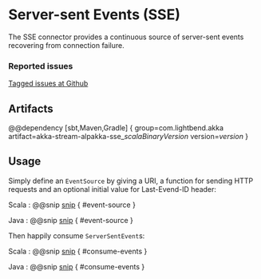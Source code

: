 # Server-sent Events (SSE)

The SSE connector provides a continuous source of server-sent events recovering from connection failure.

### Reported issues

[Tagged issues at Github](https://github.com/akka/alpakka/labels/p%3Asse)

## Artifacts

@@dependency [sbt,Maven,Gradle] {
  group=com.lightbend.akka
  artifact=akka-stream-alpakka-sse_$scalaBinaryVersion$
  version=$version$
}

## Usage

Simply define an `EventSource` by giving a URI, a function for sending HTTP requests and an optional initial value for Last-Evend-ID header:  

Scala
: @@snip [snip](/sse/src/test/scala/akka/stream/alpakka/sse/scaladsl/EventSourceSpec.scala) { #event-source }

Java
: @@snip [snip](/sse/src/test/java/akka/stream/alpakka/sse/javadsl/EventSourceTest.java) { #event-source }


Then happily consume `ServerSentEvent`s:

Scala
: @@snip [snip](/sse/src/test/scala/akka/stream/alpakka/sse/scaladsl/EventSourceSpec.scala) { #consume-events }

Java
: @@snip [snip](/sse/src/test/java/akka/stream/alpakka/sse/javadsl/EventSourceTest.java) { #consume-events }
